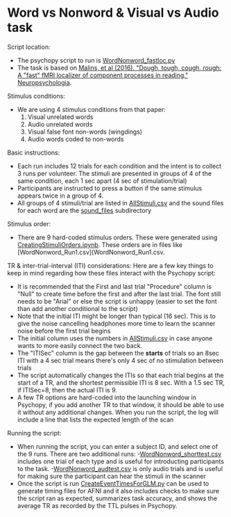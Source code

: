 # Word vs Nonword & Visual vs Audio task

Script location:
- The psychopy script to run is [WordNonword_fastloc.py](WordNonword_fastloc.py)
- The task is based on [Malins, et al (2016). "Dough, tough, cough, rough: A "fast" fMRI localizer of component processes in reading." Neuropsychologia](https://doi.org/10.1016/j.neuropsychologia.2016.08.027).

Stimulus conditions:
- We are using 4 stimulus conditions from that paper:
    1. Visual unrelated words
    2. Audio unrelated words
    3. Visual false font non-words (wingdings)
    4. Audio words coded to non-words

Basic instructions:
- Each run includes 12 trials for each condition and the intent is to collect 3 runs per volunteer.
The stimuli are presented in groups of 4 of the same condition, each 1 sec apart (4 sec of stimulation/trial)
- Participants are instructed to press a button if the same stimulus appears twice in a group of 4.
- All groups of 4 stimuli/trial are listed in [AllStimuli.csv](AllStimuli.csv) and the sound files for each word are the [sound_files](./sound_files/) subdirectory

Stimulus order:
- There are 9 hard-coded stimulus orders. These were generated using [CreatingStimuliOrders.ipynb](CreatingStimuliOrders.ipynb). These orders are in files like [WordNonword_Run1.csv](WordNonword_Run1.csv.

TR & inter-trial-interval (ITI) considerations:
Here are a few key things to keep in mind regarding how these files interact with the Psychopy script:
  - It is recommended that the First and last trial "Procedure" column is "Null" to create time before the first and after the last trial. The font still needs to be "Arial" or else the script is unhappy (easier to set the font than add another conditional to the script)
  - Note that the initial ITI might be longer than typical (16 sec). This is to give the noise cancelling headphones more time to learn the scanner noise before the first trial begins
  - The initial column uses the numbers in [AllStimuli.csv](AllStimuli.csv) in case anyone wants to more easily connect the two back.
  - The "ITISec" column is the gap between the **starts** of trials so an 8sec ITI with a 4 sec trial means there's only 4 sec of no stimulation between trials
  - The script automatically changes the ITIs so that each trial begins at the start of a TR, and the shortest permissible ITI is 8 sec. With a 1.5 sec TR, if ITISec=8, then the actual ITI is 9.
  - A few TR options are hard-coded into the launching window in Psychopy, if you add another TR to that window, it should be able to use it without any additional changes. When you run the script, the log will include a line that lists the expected length of the scan

Running the script:
- When running the script, you can enter a subject ID, and select one of the 9 runs. There are two additional runs:
  -[WordNonword_shorttest.csv](WordNonword_shorttest.csv) includes one trial of each type and is useful for introducting participants to the task.
  -[WordNonword_audtest.csv](WordNonword_audtest.csv) is only audio trials and is useful for making sure the participant can hear the stimuli in the scanner
- Once the script is run [CreateEventTimesForGLM.py](CreateEventTimesForGLM.py) can be used to generate timing files for AFNI and it also includes checks to make sure the script ran as expected, summarizes task accuracy, and shows the average TR as recorded by the TTL pulses in Psychopy.
